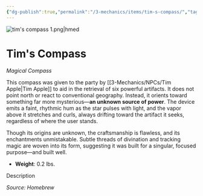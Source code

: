 ```yaml
---
{"dg-publish":true,"permalink":"/3-mechanics/items/tim-s-compass/","tags":["item"]}
---
```


![tim's compass 1.png|hmed](/img/user/z_Assets/tim's%20compass%201.png)
# Tim's Compass
*Magical Compass*

This compass was given to the party by [[3-Mechanics/NPCs/Tim Apple\|Tim Apple]] to aid in the retrieval of six powerful artifacts. It does not point north or react to conventional geography. Instead, it orients toward something far more mysterious—**an unknown source of power**. The device emits a faint, rhythmic hum as the star pulses with light, and the vapor above it stretches and curls, always drifting toward the artifact it seeks, regardless of where the user stands.

Though its origins are unknown, the craftsmanship is flawless, and its enchantments unmistakable. Subtle threads of divination and tracking magic are woven into its form, suggesting it was built for a singular, focused purpose—and built well.

- **Weight**: 0.2 lbs.

Description

*Source: Homebrew*